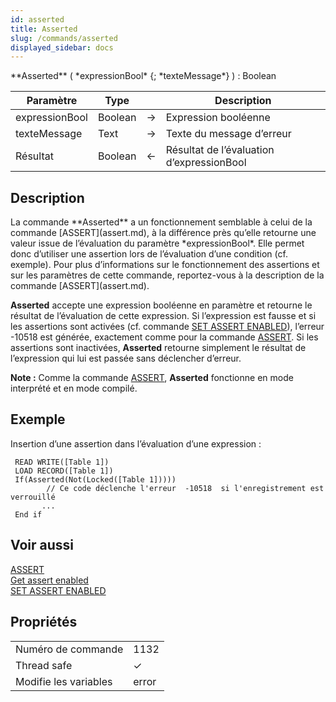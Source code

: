 ```yaml
---
id: asserted
title: Asserted
slug: /commands/asserted
displayed_sidebar: docs
---
```


<!--REF #_command_.Asserted.Syntax-->**Asserted** ( *expressionBool* {; *texteMessage*} ) : Boolean<!-- END REF-->
<!--REF #_command_.Asserted.Params-->
| Paramètre | Type |  | Description |
| --- | --- | --- | --- |
| expressionBool | Boolean | &#8594;  | Expression booléenne |
| texteMessage | Text | &#8594;  | Texte du message d’erreur |
| Résultat | Boolean | &#8592; | Résultat de l’évaluation d’expressionBool |

<!-- END REF-->

## Description 

<!--REF #_command_.Asserted.Summary-->La commande **Asserted** a un fonctionnement semblable à celui de la commande [ASSERT](assert.md), à la différence près qu’elle retourne une valeur issue de l’évaluation du paramètre *expressionBool*.<!-- END REF--> Elle permet donc d’utiliser une assertion lors de l’évaluation d’une condition (cf. exemple). Pour plus d’informations sur le fonctionnement des assertions et sur les paramètres de cette commande, reportez-vous à la description de la commande [ASSERT](assert.md).

**Asserted** accepte une expression booléenne en paramètre et retourne le résultat de l’évaluation de cette expression. Si l’expression est fausse et si les assertions sont activées (cf. commande [SET ASSERT ENABLED](set-assert-enabled.md)), l’erreur -10518 est générée, exactement comme pour la commande [ASSERT](assert.md). Si les assertions sont inactivées, **Asserted** retourne simplement le résultat de l’expression qui lui est passée sans déclencher d’erreur.

**Note :** Comme la commande [ASSERT](assert.md), **Asserted** fonctionne en mode interprété et en mode compilé. 

## Exemple 

Insertion d’une assertion dans l’évaluation d’une expression :

```4d
 READ WRITE([Table 1])
 LOAD RECORD([Table 1])
 If(Asserted(Not(Locked([Table 1])))) 
        // Ce code déclenche l'erreur  -10518  si l'enregistrement est verrouillé
       ...
 End if
```

## Voir aussi 

[ASSERT](assert.md)  
[Get assert enabled](get-assert-enabled.md)  
[SET ASSERT ENABLED](set-assert-enabled.md)  

## Propriétés

|  |  |
| --- | --- |
| Numéro de commande | 1132 |
| Thread safe | &check; |
| Modifie les variables | error |


